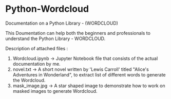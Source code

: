 # Python-Wordcloud
Documentation on a Python Library - (WORDCLOUD)

This Doumentation can help both the beginners and professionals to understand the Python Library - WORDCLOUD.

Description of attached files :
1. Wordcloud.ipynb    ->  Jupyter Notebook file that consists of the actual documentation by me.
2. novel.txt          ->  A short novel written by 'Lewis Carroll' titled "Alice's Adventures in Wonderland", to extract list of different words to generate the Wordcloud.
3. mask_image.jpg     ->  A star shaped image to demonstrate how to work on masked images to generate Wordcloud.
